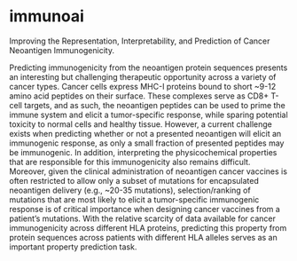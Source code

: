 # immunoai
Improving the Representation, Interpretability, and Prediction of Cancer Neoantigen Immunogenicity.


Predicting immunogenicity from the neoantigen protein sequences presents an interesting but challenging therapeutic opportunity across a variety of cancer types. Cancer cells express MHC-I proteins bound to short ~9-12 amino acid peptides on their surface. These complexes serve as CD8+ T-cell targets, and as such, the neoantigen peptides can be used to prime the immune system and elicit a tumor-specific response, while sparing potential toxicity to normal cells and healthy tissue. However, a current challenge exists when predicting whether or not a presented neoantigen will elicit an immunogenic response, as only a small fraction of presented peptides may be immunogenic. In addition, interpreting the physicochemical properties that are responsible for this immunogenicity also remains difficult. Moreover, given the clinical administration of neoantigen cancer vaccines is often restricted to allow only a subset of mutations for encapsulated neoantigen delivery (e.g., ~20-35 mutations), selection/ranking of mutations that are most likely to elicit a tumor-specific immunogenic response is of critical importance when designing cancer vaccines from a patient’s mutations. With the relative scarcity of data available for cancer immunogenicity across different HLA proteins, predicting this property from protein sequences across patients with different HLA alleles serves as an important property prediction task.
